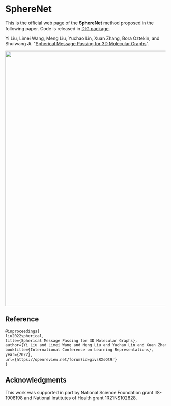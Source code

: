# SphereNet

This is the official web page of the **SphereNet** method proposed in the following paper. Code is released in [DIG package](https://github.com/divelab/DIG/tree/dig-stable/dig/threedgraph/method/spherenet).

Yi Liu, Limei Wang, Meng Liu, Yuchao Lin, Xuan Zhang, Bora Oztekin, and Shuiwang Ji. "[Spherical Message Passing for 3D Molecular Graphs](https://openreview.net/forum?id=givsRXsOt9r)".

<p align="center">
<img src="https://github.com/divelab/AIRS/blob/main/OpenMol/SphereNet/assets/spherenet.png" width="800" class="center" alt=""/>
    <br/>
</p>

## Reference
```latex
@inproceedings{
liu2022spherical,
title={Spherical Message Passing for 3D Molecular Graphs},
author={Yi Liu and Limei Wang and Meng Liu and Yuchao Lin and Xuan Zhang and Bora Oztekin and Shuiwang Ji},
booktitle={International Conference on Learning Representations},
year={2022},
url={https://openreview.net/forum?id=givsRXsOt9r}
}
```

## Acknowledgments
This work was supported in part by National Science Foundation grant IIS-1908198 and National Institutes of Health grant 1R21NS102828.